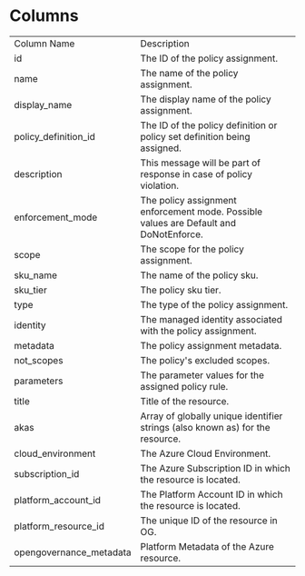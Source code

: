 # Columns  

<table>
	<tr><td>Column Name</td><td>Description</td></tr>
	<tr><td>id</td><td>The ID of the policy assignment.</td></tr>
	<tr><td>name</td><td>The name of the policy assignment.</td></tr>
	<tr><td>display_name</td><td>The display name of the policy assignment.</td></tr>
	<tr><td>policy_definition_id</td><td>The ID of the policy definition or policy set definition being assigned.</td></tr>
	<tr><td>description</td><td>This message will be part of response in case of policy violation.</td></tr>
	<tr><td>enforcement_mode</td><td>The policy assignment enforcement mode. Possible values are Default and DoNotEnforce.</td></tr>
	<tr><td>scope</td><td>The scope for the policy assignment.</td></tr>
	<tr><td>sku_name</td><td>The name of the policy sku.</td></tr>
	<tr><td>sku_tier</td><td>The policy sku tier.</td></tr>
	<tr><td>type</td><td>The type of the policy assignment.</td></tr>
	<tr><td>identity</td><td>The managed identity associated with the policy assignment.</td></tr>
	<tr><td>metadata</td><td>The policy assignment metadata.</td></tr>
	<tr><td>not_scopes</td><td>The policy&#39;s excluded scopes.</td></tr>
	<tr><td>parameters</td><td>The parameter values for the assigned policy rule.</td></tr>
	<tr><td>title</td><td>Title of the resource.</td></tr>
	<tr><td>akas</td><td>Array of globally unique identifier strings (also known as) for the resource.</td></tr>
	<tr><td>cloud_environment</td><td>The Azure Cloud Environment.</td></tr>
	<tr><td>subscription_id</td><td>The Azure Subscription ID in which the resource is located.</td></tr>
	<tr><td>platform_account_id</td><td>The Platform Account ID in which the resource is located.</td></tr>
	<tr><td>platform_resource_id</td><td>The unique ID of the resource in OG.</td></tr>
	<tr><td>opengovernance_metadata</td><td>Platform Metadata of the Azure resource.</td></tr>
</table>